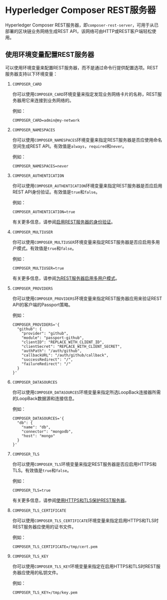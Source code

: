 # Hyperledger Composer REST服务器

Hyperledger Composer REST服务器，即`composer-rest-server`，可用于从已部署的区块链业务网络生成REST API，该网络可由HTTP或REST客户端轻松使用。

## 使用环境变量配置REST服务器

可以使用环境变量来配置REST服务器，而不是通过命令行提供配置选项。REST服务器支持以下环境变量：

1. `COMPOSER_CARD`

   你可以使用`COMPOSER_CARD`环境变量来指定发现业务网络卡片的名称，REST服务器用它来连接到业务网络的。

   例如：
   ```
   COMPOSER_CARD=admin@my-network
   ```

2. `COMPOSER_NAMESPACES`

   你可以使用`COMPOSER_NAMESPACES`环境变量来指定REST服务器是否应使用命名空间生成REST API。有效值是`always`，`required`和`never`。

   例如：
   ```
   COMPOSER_NAMESPACES=never
   ```

3. `COMPOSER_AUTHENTICATION`

   你可以使用`COMPOSER_AUTHENTICATION`环境变量来指定REST服务器是否应启用REST API身份验证。有效值是`true`和`false`。

   例如：
   ```
   COMPOSER_AUTHENTICATION=true
   ```

   有关更多信息，请参阅[启用REST服务器的身份验证](https://hyperledger.github.io/composer/integrating/enabling-rest-authentication.html)。

4. `COMPOSER_MULTIUSER`

   你可以使用`COMPOSER_MULTIUSER`环境变量来指定REST服务器是否应启用多用户模式。有效值是`true`和`false`。

   例如：
   ```
   COMPOSER_MULTIUSER=true
   ```

   有关更多信息，请参阅[为REST服务器启用多用户模式](https://hyperledger.github.io/composer/integrating/enabling-multiuser.html)。

5. `COMPOSER_PROVIDERS`

   你可以使用`COMPOSER_PROVIDERS`环境变量来指定REST服务器应用来验证REST API的客户端的Passport策略。

   例如：
   ```
   COMPOSER_PROVIDERS='{
     "github": {
       "provider": "github",
       "module": "passport-github",
       "clientID": "REPLACE_WITH_CLIENT_ID",
       "clientSecret": "REPLACE_WITH_CLIENT_SECRET",
       "authPath": "/auth/github",
       "callbackURL": "/auth/github/callback",
       "successRedirect": "/",
       "failureRedirect": "/"
     }
   }'
   ```

6. `COMPOSER_DATASOURCES`

   你可以使用`COMPOSER_DATASOURCES`环境变量来指定所选LoopBack连接器所需的LoopBack数据源和连接信息。

   例如：
   ```
   COMPOSER_DATASOURCES='{
     "db": {
       "name": "db",
       "connector": "mongodb",
       "host": "mongo"
     }
   }'
   ```

7. `COMPOSER_TLS`

   你可以使用`COMPOSER_TLS`环境变量来指定REST服务器是否应启用HTTPS和TLS。有效值是`true`和`false`。

   例如：
   ```
   COMPOSER_TLS=true
   ```

   有关更多信息，请参阅[使用HTTPS和TLS保护REST服务器](https://hyperledger.github.io/composer/integrating/securing-the-rest-server.html)。

8. `COMPOSER_TLS_CERTIFICATE`

   你可以使用`COMPOSER_TLS_CERTIFICATE`环境变量来指定启用HTTPS和TLS时REST服务器应使用的证书文件。

   例如：
   ```
   COMPOSER_TLS_CERTIFICATE=/tmp/cert.pem
   ```

9. `COMPOSER_TLS_KEY`

   你可以使用`COMPOSER_TLS_KEY`环境变量来指定在启用HTTPS和TLS时REST服务器应使用的私钥文件。

   例如：
   ```
   COMPOSER_TLS_KEY=/tmp/key.pem
   ```
